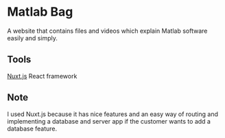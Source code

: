 # Matlab Bag

A website that contains files and videos which explain Matlab software easily and simply.

## Tools

[Nuxt.js](https://nextjs.org/) React framework

## Note

I used Nuxt.js because it has nice features and an easy way of routing and implementing a database and server app if the customer wants to add a database feature.
